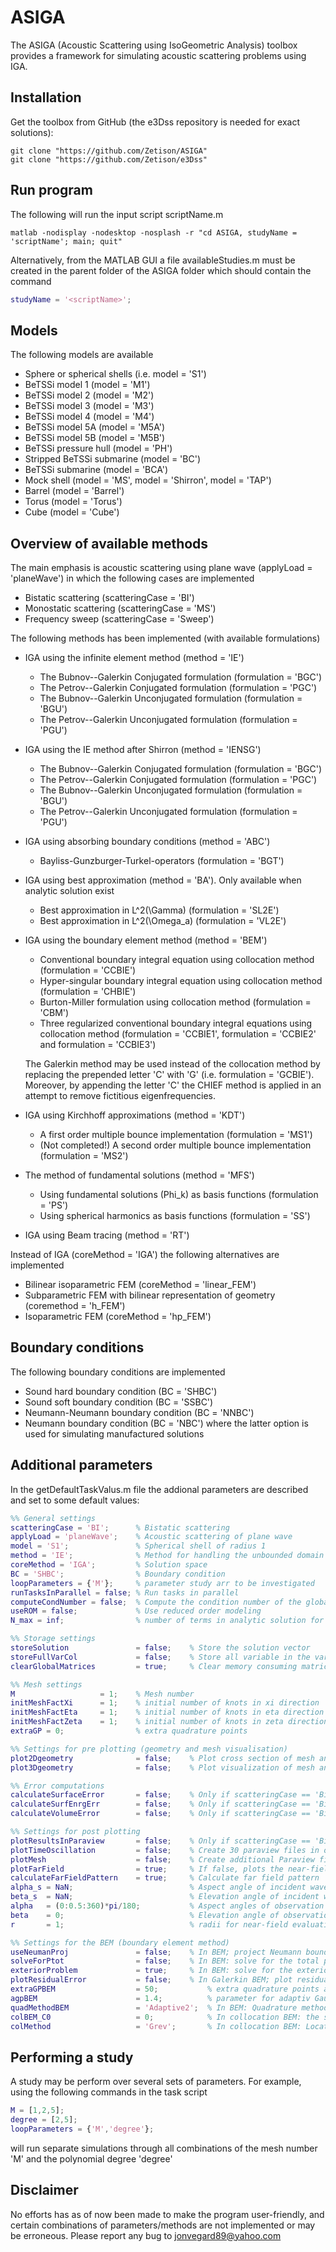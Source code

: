 # ASIGA
The ASIGA (Acoustic Scattering using IsoGeometric Analysis) toolbox provides a framework for simulating acoustic scattering problems using IGA. 

## Installation
Get the toolbox from GitHub (the e3Dss repository is needed for exact solutions):
```
git clone "https://github.com/Zetison/ASIGA" 
git clone "https://github.com/Zetison/e3Dss" 
```

## Run program
The following will run the input script scriptName.m
```
matlab -nodisplay -nodesktop -nosplash -r "cd ASIGA, studyName = 'scriptName'; main; quit"
```
Alternatively, from the MATLAB GUI a file availableStudies.m must be created in the parent folder of the ASIGA folder which should contain the command 

```Matlab
studyName = '<scriptName>';
```

## Models
The following models are available
- Sphere or spherical shells (i.e. model = 'S1')
- BeTSSi model 1 (model = 'M1')
- BeTSSi model 2 (model = 'M2')
- BeTSSi model 3 (model = 'M3')
- BeTSSi model 4 (model = 'M4')
- BeTSSi model 5A (model = 'M5A')
- BeTSSi model 5B (model = 'M5B')
- BeTSSi pressure hull (model = 'PH')
- Stripped BeTSSi submarine (model = 'BC')
- BeTSSi submarine (model = 'BCA')
- Mock shell (model = 'MS', model = 'Shirron', model = 'TAP')
- Barrel (model = 'Barrel')
- Torus (model = 'Torus')
- Cube (model = 'Cube')

## Overview of available methods
The main emphasis is acoustic scattering using plane wave (applyLoad = 'planeWave') in which the following cases are implemented
- Bistatic scattering (scatteringCase = 'BI')
- Monostatic scattering (scatteringCase = 'MS')
- Frequency sweep (scatteringCase = 'Sweep')


The following methods has been implemented (with available formulations)
- IGA using the infinite element method (method = 'IE')
	- The Bubnov--Galerkin Conjugated formulation (formulation = 'BGC')
	- The Petrov--Galerkin Conjugated formulation (formulation = 'PGC')
	- The Bubnov--Galerkin Unconjugated formulation (formulation = 'BGU')
	- The Petrov--Galerkin Unconjugated formulation (formulation = 'PGU')
- IGA using the IE method after Shirron (method = 'IENSG')
	- The Bubnov--Galerkin Conjugated formulation (formulation = 'BGC')
	- The Petrov--Galerkin Conjugated formulation (formulation = 'PGC')
	- The Bubnov--Galerkin Unconjugated formulation (formulation = 'BGU')
	- The Petrov--Galerkin Unconjugated formulation (formulation = 'PGU')
- IGA using absorbing boundary conditions (method = 'ABC')
	- Bayliss-Gunzburger-Turkel-operators (formulation = 'BGT')
- IGA using best approximation (method = 'BA'). Only available when analytic solution exist
	- Best approximation in L^2(\Gamma) (formulation = 'SL2E')
	- Best approximation in L^2(\Omega_a) (formulation = 'VL2E')
- IGA using the boundary element method (method = 'BEM')
	- Conventional boundary integral equation using collocation method (formulation = 'CCBIE')
	- Hyper-singular boundary integral equation using collocation method (formulation = 'CHBIE')
	- Burton-Miller formulation using collocation method (formulation = 'CBM')
	- Three regularized conventional boundary integral equations using collocation method (formulation = 'CCBIE1', formulation = 'CCBIE2' and formulation = 'CCBIE3')
  	
  	The Galerkin method may be used instead of the collocation method by replacing the prepended letter 'C' with 'G' (i.e. formulation = 'GCBIE'). Moreover, by appending the letter 'C' the CHIEF method is applied in an attempt to remove fictitious eigenfrequencies.
- IGA using Kirchhoff approximations (method = 'KDT')
	- A first order multiple bounce implementation (formulation = 'MS1')
	- (Not completed!) A second order multiple bounce implementation (formulation = 'MS2')
- The method of fundamental solutions (method = 'MFS')
	- Using fundamental solutions (Phi_k) as basis functions (formulation = 'PS')
	- Using spherical harmonics as basis functions (formulation = 'SS')
- IGA using Beam tracing (method = 'RT')


Instead of IGA (coreMethod = 'IGA') the following alternatives are implemented
- Bilinear isoparametric FEM (coreMethod = 'linear_FEM')
- Subparametric FEM with bilinear representation of geometry (coremethod = 'h_FEM')
- Isoparametric FEM (coreMethod = 'hp_FEM')

## Boundary conditions
The following boundary conditions are implemented
- Sound hard boundary condition (BC = 'SHBC')
- Sound soft boundary condition (BC = 'SSBC')
- Neumann-Neumann boundary condition (BC = 'NNBC')
- Neumann boundary condition (BC = 'NBC')
where the latter option is used for simulating manufactured solutions

## Additional parameters
In the getDefaultTaskValus.m file the addional parameters are described and set to some default values:

```Matlab
%% General settings
scatteringCase = 'BI';      % Bistatic scattering
applyLoad = 'planeWave';    % Acoustic scattering of plane wave
model = 'S1';               % Spherical shell of radius 1
method = 'IE';              % Method for handling the unbounded domain problem
coreMethod = 'IGA';         % Solution space
BC = 'SHBC';                % Boundary condition
loopParameters = {'M'};     % parameter study arr to be investigated
runTasksInParallel = false; % Run tasks in parallel
computeCondNumber = false;  % Compute the condition number of the global matrix
useROM = false;             % Use reduced order modeling
N_max = inf;                % number of terms in analytic solution for scattering on spherical shell

%% Storage settings
storeSolution               = false;    % Store the solution vector
storeFullVarCol             = false;    % Store all variable in the varCol variable collector
clearGlobalMatrices         = true;     % Clear memory consuming matrices

%% Mesh settings
M                   = 1;	% Mesh number
initMeshFactXi      = 1;	% initial number of knots in xi direction
initMeshFactEta 	= 1;	% initial number of knots in eta direction
initMeshFactZeta    = 1;	% initial number of knots in zeta direction
extraGP = 0;                % extra quadrature points

%% Settings for pre plotting (geometry and mesh visualisation)
plot2Dgeometry              = false;    % Plot cross section of mesh and geometry
plot3Dgeometry              = false;    % Plot visualization of mesh and geometry in 3D

%% Error computations
calculateSurfaceError       = false;	% Only if scatteringCase == 'Bi'
calculateSurfEnrgErr        = false;	% Only if scatteringCase == 'Bi'
calculateVolumeError        = false;	% Only if scatteringCase == 'Bi'

%% Settings for post plotting 
plotResultsInParaview       = false;	% Only if scatteringCase == 'Bi'
plotTimeOscillation         = false;	% Create 30 paraview files in order to visualize a dynamic result
plotMesh                    = false;	% Create additional Paraview files to visualize IGA mesh
plotFarField                = true;     % If false, plots the near-field instead
calculateFarFieldPattern    = true;     % Calculate far field pattern
alpha_s = NaN;                          % Aspect angle of incident wave
beta_s  = NaN;                          % Elevation angle of incident wave
alpha   = (0:0.5:360)*pi/180;           % Aspect angles of observation points
beta    = 0;                        	% Elevation angle of observation points
r       = 1;                            % radii for near-field evaluation. Assume by default plotFarField = true

%% Settings for the BEM (boundary element method)
useNeumanProj               = false;    % In BEM; project Neumann boundary conditions onto solution space
solveForPtot                = false;    % In BEM: solve for the total pressure (as opposed to the scattered pressure)
exteriorProblem             = true;     % In BEM: solve for the exterior problem (as opposed to the interior problem)
plotResidualError           = false;    % In Galerkin BEM; plot residual error of the BIE
extraGPBEM                  = 50;        	% extra quadrature points around singularities for BEM formulations
agpBEM                      = 1.4;       	% parameter for adaptiv Gauss point integration around singularities for BEM formulations
quadMethodBEM               = 'Adaptive2';  % In BEM: Quadrature method for handling weakly singular integrals
colBEM_C0                   = 0;        	% In collocation BEM: the scaling factor moving collocation points away from C0-lines
colMethod                   = 'Grev';     	% In collocation BEM: Location of collocation points
```

## Performing a study
A study may be perform over several sets of parameters. For example, using the following commands in the task script
```Matlab
M = [1,2,5];
degree = [2,5];
loopParameters = {'M','degree'};
```
will run separate simulations through all combinations of the mesh number 'M' and the polynomial degree 'degree'

## Disclaimer
No efforts has as of now been made to make the program user-friendly, and certain combinations of parameters/methods are not implemented or may be erroneous. Please report any bug to jonvegard89@yahoo.com
